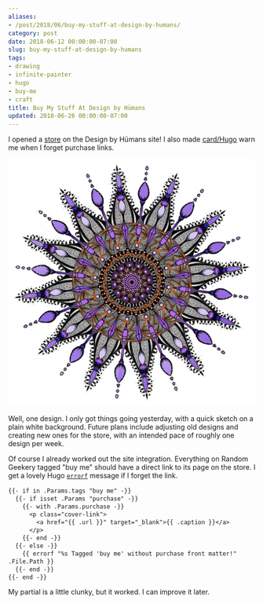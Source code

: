 ```yaml
---
aliases:
- /post/2018/06/buy-my-stuff-at-design-by-humans/
category: post
date: 2018-06-12 00:00:00-07:00
slug: buy-my-stuff-at-design-by-humans
tags:
- drawing
- infinite-painter
- hugo
- buy-me
- craft
title: Buy My Stuff At Design by Hümans
updated: 2018-06-26 00:00:00-07:00
---
```


I opened a [store](https://www.designbyhumans.com/shop/randomgeek/) on the Design by Hümans site! I also made [card/Hugo](../../../card/Hugo.md)  warn me when I forget purchase links.

![attachments/img/2018/cover-2018-06-12.png](../../../attachments/img/2018/cover-2018-06-12.png)

Well, one design. I only got things going yesterday, with a quick sketch on a plain white background. Future plans include adjusting old designs and creating new ones for the store, with an intended pace of roughly one design per week.

Of course I already worked out the site integration. Everything on Random Geekery tagged "buy me" should have a direct link to its page on the store. I get a lovely Hugo [`errorf`](http://gohugo.io/functions/errorf/) message if I forget the link.

````
{{- if in .Params.tags "buy me" -}}
  {{- if isset .Params "purchase" -}}
    {{- with .Params.purchase -}}
      <p class="cover-link">
        <a href="{{ .url }}" target="_blank">{{ .caption }}</a>
      </p>
    {{- end -}}
  {{- else -}}
    {{ errorf "%s Tagged 'buy me' without purchase front matter!" .File.Path }}
  {{- end -}}
{{- end -}}
````

My partial is a little clunky, but it worked. I can improve it later.
